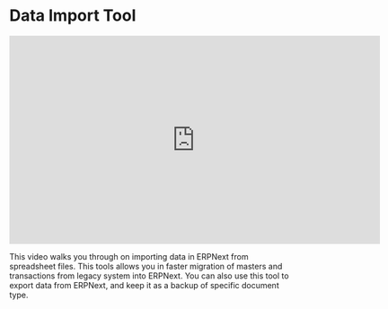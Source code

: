 # Data Import Tool

<iframe width="660" height="371" src="https://www.youtube.com/embed/" frameborder="0" allowfullscreen></iframe>



This video walks you through on importing data in ERPNext from spreadsheet files. This tools allows you in faster migration of masters and transactions from legacy system into ERPNext. You can also use this tool to export data from ERPNext, and keep it as a backup of specific document type.

